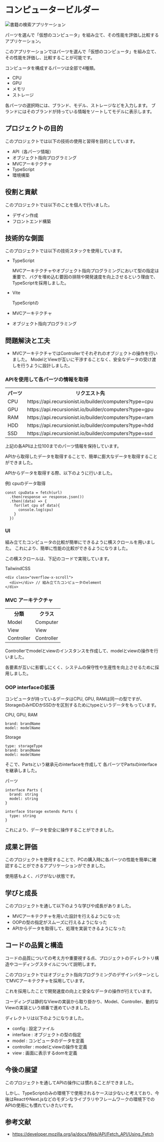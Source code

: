 # コンピュータービルダー

![書籍の検索アプリケーション](https://github.com/daxchx/book-search/assets/149696768/d7e1de76-5eb9-4e31-9ee8-29b8b848df27)

パーツを選んで「仮想のコンピュータ」を組み立て、その性能を評価し比較するアプリケーション。

このアプリケーションではパーツを選んで「仮想のコンピュータ」を組み立て、その性能を評価し、比較することが可能です。

コンピュータを構成するパーツは全部で4種類。

- CPU
- GPU
- メモリ
- ストレージ

各パーツの選択時には、ブランド、モデル、ストレージなどを入力します。 ブランドにはそのブランドが持っている情報をソートしてモデルに表示します。

## プロジェクトの目的
    
このプロジェクトでは以下の技術の使用と習得を目的としています。

- API（各パーツ情報）
- オブジェクト指向プログラミング
- MVCアーキテクチャ
- TypeScript
- 環境構築

## 役割と貢献
    
このプロジェクトでは以下のことを個人で行いました。

- デザイン作成
- フロントエンド構築

## 技術的な側面
    
このプロジェクトでは以下の技術スタックを使用しています。

- TypeScript
    
    MVCアーキテクチャやオブジェクト指向プログラミングにおいて型の指定は重要で、バグを埋め込む要因の排除や開発速度を向上させるという理由で、TypeScriptを採用しました。
    
- Vite
    
    TypeScriptの
    
- MVCアーキテクチャ
- オブジェクト指向プログラミング

## 問題解決と工夫
- MVCアーキテクチャではControllerでそれぞれのオブジェクトの操作を行いました。
ModelとViewが互いに干渉することなく、安全なデータの受け渡しを行うように設計しました。

### APIを使用して各パーツの情報を取得

<table>
  <tr>
    <th>パーツ</th>
    <th>リクエスト先</th>
  </tr>
  <tr>
    <td>CPU</td>
    <td>https://api.recursionist.io/builder/computers?type=cpu</td>
  </tr>
  <tr>
    <td>GPU</td>
    <td>https://api.recursionist.io/builder/computers?type=gpu</td>
  </tr>
  <tr>
    <td>RAM</td>
    <td>https://api.recursionist.io/builder/computers?type=ram</td>
  </tr>
  <tr>
    <td>HDD</td>
    <td>https://api.recursionist.io/builder/computers?type=hdd</td>
  </tr>
  <tr>
    <td>SSD</td>
    <td>https://api.recursionist.io/builder/computers?type=ssd</td>
  </tr>
</table>
上記の各APIは上位100までのパーツ情報を保持しています。

APIから取得したデータを取得することで、簡単に膨大なデータを取得することができました。

APIからデータを取得する際、以下のように行いました。

例) cpuのデータ取得
```
const cpuData = fetch(url)
  .then(response => response.json())
  .then((data) => {
    for(let cpu of data){
      console.log(cpu)
    }
  })
```

### UI

組み立てたコンピュータの比較が簡単にできるように横スクロールを用いました。
これにより、簡単に性能の比較ができるようになりました。

この横スクロールは、下記のコードで実現しています。

TailwindCSS
```
<div class="overflow-x-scroll">
  <div></div> // 組み立てたコンピュータのelement
</div>
```

### MVC アーキテクチャ

<table>
  <tr>
    <th>分類</th>
    <th>クラス</th>
  </tr>
  <tr>
    <td>Model</td>
    <td>Computer</td>
  </tr>
  <tr>
    <td>View</td>
    <td>View</td>
  </tr>
  <tr>
    <td>Controller</td>
    <td>Controller</td>
  </tr>
</table>

Controllerでmodelとviewのインスタンスを作成して、modelとviewの操作を行いました。

各要素が互いに影響しにくく、システムの保守性や生産性を向上させるために採用しました。

### OOP interfaceの拡張

コンピュータが持っているデータはCPU, GPU, RAMは同一の型ですが、StorageのみHDDかSSDかを区別するためにtypeというデータをもっています。

CPU, GPU, RAM
```
brand: brandName
model: modelName
```

Storage
```
type: storageType
brand: brandName
model: modelName
```

そこで、Partsという継承元のinterfaceを作成して
各パーツでPartsのinterfaceを継承しました。

パーツ
```
interface Parts {
  brand: string
  model: string
}

interface Storage extends Parts {
  type: string
}
```

これにより、データを安全に操作することができました。

## 成果と評価
    
このプロジェクトを使用することで、PCの購入時に各パーツの性能を簡単に確認することができるアプリケーションができました。

使用感もよく、バグがない状態です。

## 学びと成長
    
このプロジェクトを通して以下のような学びや成長がありました。

- MVCアーキテクチャを用いた設計を行えるようになった
- OOPの型の指定がスムーズに行えるようになった
- APIからデータを取得して、処理を実装できるようになった

## コードの品質と構造
    
コードの品質についての考え方や重要視する点、プロジェクトのディレクトリ構造やコーディングスタイルについて説明します。

このプロジェクトではオブジェクト指向プログラミングのデザインパターンとしてMVCアーキテクチャを採用しています。

これを採用したことで開発速度の向上と安全なデータの操作が行えています。

コーディングは静的なViewの実装から取り掛かり、Model、Controller、動的なViewの実装という順番で進めていきました。

ディレクトリは以下のようになりました。

- config : 設定ファイル
- interface : オブジェクトの型の指定
- model : コンピュータのデータを定義
- controller : modelとviewの操作を定義
- view : 画面に表示するdomを定義

## 今後の展望
    
このプロジェクトを通してAPIの操作には慣れることができました。

しかし、TypeScriptのみの環境下で使用されるケースは少ないと考えており、今後はReactやNext.jsなどのモダンなライブラリやフレームワークの環境下でのAPIの使用にも慣れていきたいです。

## 参考文献

- https://developer.mozilla.org/ja/docs/Web/API/Fetch_API/Using_Fetch
